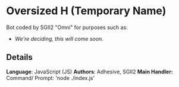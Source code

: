# Oversized H (Temporary Name)
Bot coded by SGII2 "Omni" for purposes such as:
 - *We're deciding, this will come soon.*
 
## Details

**Language**: JavaScript (JS)
**Authors**: Adhesive, SGII2
**Main Handler:** Command/ Prompt: 'node ./index.js'
